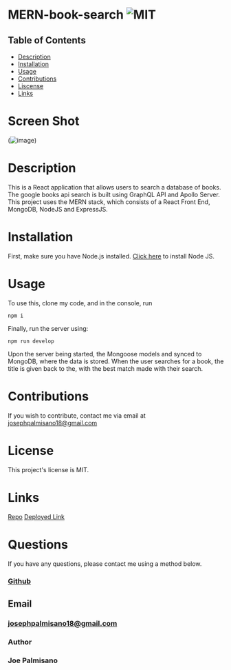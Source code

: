 # MERN-book-search ![MIT](https://img.shields.io/badge/License-MIT-blue.svg)

## Table of Contents

- [Description](#description)
- [Installation](#installation)
- [Usage](#usage)
- [Contributions](#contributions)
- [Liscense](#license)
- [Links](#links)

# Screen Shot

(![image](https://user-images.githubusercontent.com/95255407/169551866-736c3091-f67a-407d-a974-09536d89c808.png))

# Description

This is a React application that allows users to search a database of books. The google books api search is built using GraphQL API and Apollo Server. This project uses the MERN stack, which consists of a React Front End, MongoDB, NodeJS and ExpressJS.

# Installation

First, make sure you have Node.js installed. [Click here](https://nodejs.org/en/download/) to install Node JS.

# Usage

To use this, clone my code, and in the console, run

```
npm i
```

Finally, run the server using:

```
npm run develop
```

Upon the server being started, the Mongoose models and synced to MongoDB, where the data is stored. When the user searches for a book, the title is given back to the, with the best match made with their search.

# Contributions

If you wish to contribute, contact me via email at josephpalmisano18@gmail.com

# License

This project's license is MIT.

# Links

[Repo](https://github.com/joepamedia/MERN-book-search)
[Deployed Link](https://mysterious-scrubland-24592.herokuapp.com/)

# Questions

If you have any questions, please contact me using a method below.

### [Github](https://github.com/joepamedia/)

## Email

### josephpalmisano18@gmail.com

### Author

### Joe Palmisano
